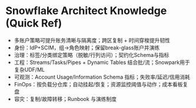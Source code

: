 # Snowflake Architect Knowledge (Quick Ref)

- 多账户策略可提升账务清晰与隔离度；跨区复制 + 时间穿梭提升韧性
- 身份：IdP+SCIM，组→角色映射；保留break-glass账户并演练
- 治理：标签/分类绑定策略（脱敏/行列访问）；契约化Schema与指标
- 工程：Streams/Tasks/Pipes + Dynamic Tables 结合批/流；Snowpark用于复杂UDF/ML
- 可观测：Account Usage/Information Schema 指标；失败率/延迟/信用消耗
- FinOps：按负载分仓库；自动挂起/恢复；资源监控阈值与动作；成本看板复盘
- 容灾：复制/故障转移；Runbook 与演练制度
